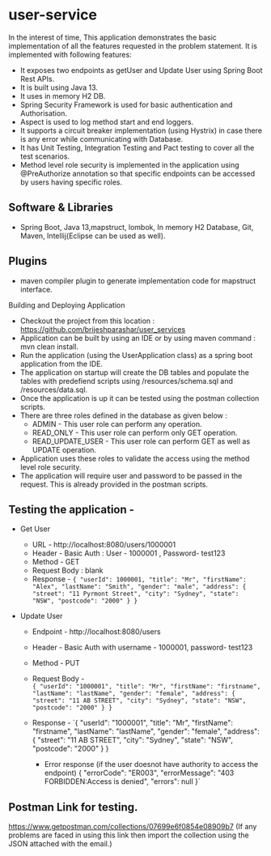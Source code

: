 # user-service
In the interest of time, This application demonstrates the basic implementation of all the features requested in the problem statement. 
It is implemented with following features: 
* It exposes two endpoints as getUser and Update User using Spring Boot Rest APIs. 
* It is built using Java 13. 
* It uses in memory H2 DB. 
* Spring Security Framework is used for basic authentication and Authorisation. 
* Aspect is used to log method start and end loggers. 
* It supports a circuit breaker implementation (using Hystrix) in case there is any error while communicating with Database. 
* It has Unit Testing, Integration Testing and Pact testing to cover all the test scenarios.  
* Method level role security is implemented in the application using @PreAuthorize annotation so that specific endpoints can be accessed by users having specific roles. 
 


## Software & Libraries

* Spring Boot, Java 13,mapstruct, lombok, In memory H2 Database, Git, Maven, Intellij(Eclipse can be used as well). 

    
    
## Plugins

* maven compiler plugin to generate implementation code for mapstruct interface.  

Building and Deploying Application

* Checkout the project from this location : https://github.com/brijeshparashar/user_services
* Application can be built by using an IDE or by using maven command : mvn clean install.
* Run the application (using the UserApplication class) as a spring boot application from the IDE.
* The application on startup will create the DB tables and populate the tables with predefiend scripts using  /resources/schema.sql and /resources/data.sql.   
* Once the application is up it can be tested using the postman collection scripts.
* There are three roles defined in the database as given below :
    + ADMIN - This user role can perform any operation.
    + READ_ONLY - This user role can perform only GET operation. 
    + READ_UPDATE_USER - This user role can perform GET as well as UPDATE operation. 
* Application uses these roles to validate the access using the method level role security. 
* The application will require  user and password to be passed in the request. This is already provided in the postman scripts. 


## Testing the application -
* Get User 
    * URL - http://localhost:8080/users/1000001
    * Header - Basic Auth :  User - 1000001 , Password- test123
    * Method - GET
    * Request Body : blank
    * Response - 
        `{
             "userId": 1000001,
             "title": "Mr",
             "firstName": "Alex",
             "lastName": "Smith",
             "gender": "male",
             "address": {
                 "street": "11 Pyrmont Street",
                 "city": "Sydney",
                 "state": "NSW",
                 "postcode": "2000"
             }
         }`
 
* Update User 
    * Endpoint - http://localhost:8080/users
    * Header - Basic Auth with username - 1000001, password- test123
    * Method - PUT
    * Request Body -  
        `{
             "userId": "1000001",
             "title": "Mr",
             "firstName": "firstname",
             "lastName": "lastName",
             "gender": "female",
             "address": {
                 "street": "11 AB STREET",
                 "city": "Sydney",
                 "state": "NSW",
                 "postcode": "2000"
             }
         }`
    * Response - 
        `{
             "userId": "1000001",
             "title": "Mr",
             "firstName": "firstname",
             "lastName": "lastName",
             "gender": "female",
             "address": {
                 "street": "11 AB STREET",
                 "city": "Sydney",
                 "state": "NSW",
                 "postcode": "2000"
             }
         }
         
         * Error response (if the user doesnot have authority to access the endpoint)
          {
              "errorCode": "ER003",
              "errorMessage": "403 FORBIDDEN:Access is denied",
              "errors": null
          }`

## Postman Link for testing.
https://www.getpostman.com/collections/07699e6f0854e08909b7
(If any problems are faced in using this link then import the collection using the JSON attached with the email.) 
